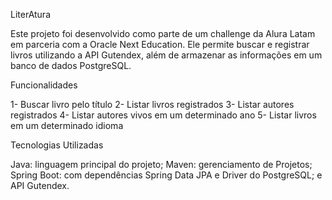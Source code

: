 LiterAtura

Este projeto foi desenvolvido como parte de um challenge da Alura Latam em parceria com a Oracle Next Education. Ele permite buscar e registrar livros utilizando a API Gutendex, além de armazenar as informações em um banco de dados PostgreSQL.


Funcionalidades

1- Buscar livro pelo título
2- Listar livros registrados
3- Listar autores registrados
4- Listar autores vivos em um determinado ano
5- Listar livros em um determinado idioma


Tecnologias Utilizadas

Java: linguagem principal do projeto; 
Maven: gerenciamento de Projetos;  
Spring Boot: com dependências Spring Data JPA e Driver do PostgreSQL; e 
API Gutendex.
